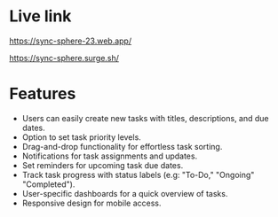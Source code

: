 # Live link
https://sync-sphere-23.web.app/

https://sync-sphere.surge.sh/

# Features
- Users can easily create new tasks with titles, descriptions, and due dates.
- Option to set task priority levels.
- Drag-and-drop functionality for effortless task sorting.
- Notifications for task assignments and updates.
- Set reminders for upcoming task due dates.
- Track task progress with status labels (e.g: "To-Do," "Ongoing" "Completed").
- User-specific dashboards for a quick overview of tasks.
- Responsive design for mobile access.